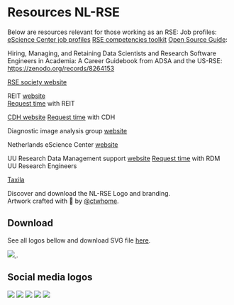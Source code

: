 # Resources NL-RSE

Below are resources relevant for those working as an RSE:
Job profiles:
[eScience Center job profiles](https://zenodo.org/records/7805870)
[RSE competencies toolkit](https://rsetoolkit.github.io/rse-competencies-toolkit/)
[Open Source Guide](https://opensource.guide/): 

Hiring, Managing, and Retaining Data Scientists and Research Software Engineers in Academia: A Career Guidebook from ADSA and the US-RSE: https://zenodo.org/records/8264153 

[RSE society website](https://society-rse.org/)

REIT [website](https://reit.tudelft.nl/)  
[Request time](https://reit.tudelft.nl/#/#workwithus) with REIT 

[CDH website](https://cdh.uu.nl/) 
[Request time](https://cdh.uu.nl/support/researchers/) with CDH 

Diagnostic image analysis group [website](https://www.diagnijmegen.nl/)

Netherlands eScience Center [website](https://www.esciencecenter.nl/)

UU Research Data Management support [website](https://www.uu.nl/en/research/research-data-management/support/research-engineers)
[Request time](https://forms.uu.nl/universiteitutrecht/re_request) with RDM UU Research Engineers

[Taxila](https://taxila.nl/) 

Discover and download the NL-RSE Logo and branding. <br>
Artwork crafted with <span class="mr-1">🤍</span> by <a target="_blank" href="https://www.ctwhome.com/">@ctwhome</a>.

## Download
See all logos bellow and download SVG file <a target="_blank" href="/resources/logo/NL_RSE Branding and Logo.svg">here</a>.

<a target="_blank" href="/resources/logo/NL_RSE Branding and Logo.svg">
  <img src="/resources/logo/NL_RSE Branding and Logo.webp" />
</a>.

## Social media logos
<div class="flex flex-wrap">
  <img src="/resources/logo/Social Light.jpg"/>
  <img src="/resources/logo/Social Dark.jpg"/>
  <img src="/resources/logo/Social Color-1.jpg"/>
  <img src="/resources/logo/Social Color.jpg"/>
  <img src="/resources/logo/Artwork 2 - plural.jpg" />
</div>

